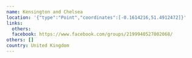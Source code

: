 ```yaml
---
name: Kensington and Chelsea
location: '{"type":"Point","coordinates":[-0.1614216,51.4912472]}'
links:
  others: 
  facebook: https://www.facebook.com/groups/2199940527002068/
others: []
country: United Kingdom
---
```

